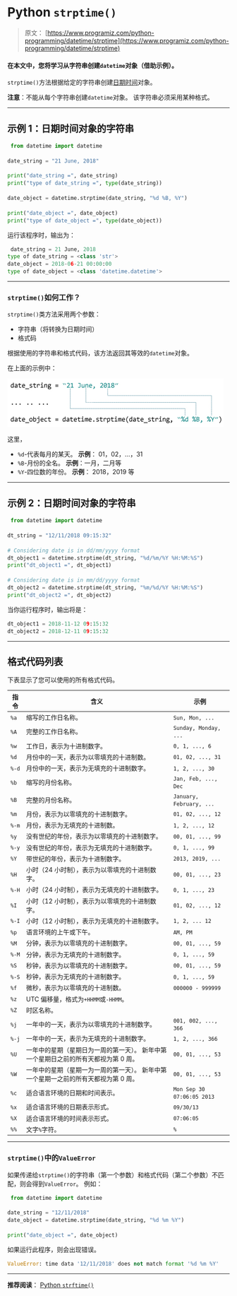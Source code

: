 # Python `strptime()`

> 原文： [https://www.programiz.com/python-programming/datetime/strptime](https://www.programiz.com/python-programming/datetime/strptime)

#### 在本文中，您将学习从字符串创建`datetime`对象（借助示例）。

`strptime()`方法根据给定的字符串创建[日期时间](/python-programming/datetime#datetime)对象。

**注意**：不能从每个字符串创建`datetime`对象。 该字符串必须采用某种格式。

* * *

## 示例 1：日期时间对象的字符串

```py
 from datetime import datetime

date_string = "21 June, 2018"

print("date_string =", date_string)
print("type of date_string =", type(date_string))

date_object = datetime.strptime(date_string, "%d %B, %Y")

print("date_object =", date_object)
print("type of date_object =", type(date_object)) 
```

运行该程序时，输出为：

```py
 date_string = 21 June, 2018
type of date_string = <class 'str'>
date_object = 2018-06-21 00:00:00
type of date_object = <class 'datetime.datetime'> 
```

* * *

### `strptime()`如何工作？

`strptime()`类方法采用两个参数：

*   字符串（将转换为日期时间）
*   格式码

根据使用的字符串和格式代码，该方法返回其等效的`datetime`对象。

在上面的示例中：

![How strptime() works in Python?](img/0115f8704c03635ff3fd4f66c222c81a.png)

这里，

*   `%d`-代表每月的某天。 **示例**： 01，02，...，31
*   `%B`-月份的全名。 **示例**：一月，二月等
*   `%Y`-四位数的年份。 **示例**： 2018，2019 等

* * *

## 示例 2：日期时间对象的字符串

```py
 from datetime import datetime

dt_string = "12/11/2018 09:15:32"

# Considering date is in dd/mm/yyyy format
dt_object1 = datetime.strptime(dt_string, "%d/%m/%Y %H:%M:%S")
print("dt_object1 =", dt_object1)

# Considering date is in mm/dd/yyyy format
dt_object2 = datetime.strptime(dt_string, "%m/%d/%Y %H:%M:%S")
print("dt_object2 =", dt_object2) 
```

当你运行程序时，输出将是：

```py
dt_object1 = 2018-11-12 09:15:32
dt_object2 = 2018-12-11 09:15:32 
```

* * *

## 格式代码列表

下表显示了您可以使用的所有格式代码。

| **指令** | **含义** | **示例** |
| --- | --- | --- |
| `%a` | 缩写的工作日名称。 | `Sun, Mon, ...` |
| `%A` | 完整的工作日名称。 | `Sunday, Monday, ...` |
| `%w` | 工作日，表示为十进制数字。 | `0, 1, ..., 6` |
| `%d` | 月份中的一天，表示为以零填充的十进制数。 | `01, 02, ..., 31` |
| `%-d` | 月份中的一天，表示为无填充的十进制数字。 | `1, 2, ..., 30` |
| `%b` | 缩写的月份名称。 | `Jan, Feb, ..., Dec` |
| `%B` | 完整的月份名称。 | `January, February, ...` |
| `%m` | 月份，表示为以零填充的十进制数字。 | `01, 02, ..., 12` |
| `%-m` | 月份，表示为无填充的十进制数。 | `1, 2, ..., 12` |
| `%y` | 没有世纪的年份，表示为以零填充的十进制数字。 | `00, 01, ..., 99` |
| `%-y` | 没有世纪的年份，表示为无填充的十进制数字。 | `0, 1, ..., 99` |
| `%Y` | 带世纪的年份，表示为十进制数字。 | `2013, 2019, ...` |
| `%H` | 小时（24 小时制），表示为以零填充的十进制数字。 | `00, 01, ..., 23` |
| `%-H` | 小时（24 小时制），表示为无填充的十进制数字。 | `0, 1, ..., 23` |
| `%I` | 小时（12 小时制），表示为以零填充的十进制数字。 | `01, 02, ..., 12` |
| `%-I` | 小时（12 小时制），表示为无填充的十进制数字。 | `1, 2, ... 12` |
| `%p` | 语言环境的上午或下午。 | `AM, PM` |
| `%M` | 分钟，表示为以零填充的十进制数字。 | `00, 01, ..., 59` |
| `%-M` | 分钟，表示为无填充的十进制数字。 | `0, 1, ..., 59` |
| `%S` | 秒钟，表示为以零填充的十进制数字。 | `00, 01, ..., 59` |
| `%-S` | 秒钟，表示为无填充的十进制数字。 | `0, 1, ..., 59` |
| `%f` | 微秒，表示为以零填充的十进制数。 | `000000 - 999999` |
| `%z` | UTC 偏移量，格式为`+HHMM`或`-HHMM`。 | ` ` |
| `%Z` | 时区名称。 | ` ` |
| `%j` | 一年中的一天，表示为以零填充的十进制数字。 | `001, 002, ..., 366` |
| `%-j` | 一年中的一天，表示为无填充的十进制数字。 | `1, 2, ..., 366` |
| `%U` | 一年中的星期（星期日为一周的第一天）。 新年中第一个星期日之前的所有天都视为第 0 周。 | `00, 01, ..., 53` |
| `%W` | 一年中的星期（星期一为一周的第一天）。 新年中第一个星期一之前的所有天都视为第 0 周。 | `00, 01, ..., 53` |
| `%c` | 适合语言环境的日期和时间表示。 | `Mon Sep 30 07:06:05 2013` |
| `%x` | 适合语言环境的日期表示形式。 | `09/30/13` |
| `%X` | 适合语言环境的时间表示形式。 | `07:06:05` |
| `%%` | 文字`%`字符。 | `%` |

* * *

### `strptime()`中的`ValueError`

如果传递给`strptime()`的字符串（第一个参数）和格式代码（第二个参数）不匹配，则会得到`ValueError`。 例如：

```py
 from datetime import datetime

date_string = "12/11/2018"
date_object = datetime.strptime(date_string, "%d %m %Y")

print("date_object =", date_object) 
```

如果运行此程序，则会出现错误。

```py
ValueError: time data '12/11/2018' does not match format '%d %m %Y' 
```

* * *

**推荐阅读**： [Python `strftime()`](/python-programming/datetime/strftime)